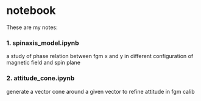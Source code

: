 # notebook

These are my notes:

### 1. spinaxis_model.ipynb

a study of phase relation between fgm x and y in different configuration of magnetic field and spin plane

### 2. attitude_cone.ipynb

generate a vector cone around a given vector to refine attitude in fgm calib
